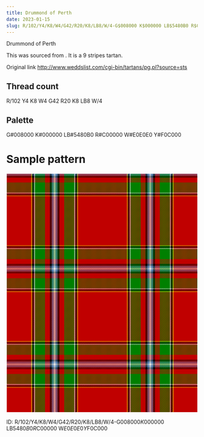 ```yaml
---
title: Drummond of Perth
date: 2023-01-15
slug: R/102/Y4/K8/W4/G42/R20/K8/LB8/W/4-G$008000 K$000000 LB$5480B0 R$C00000 W$E0E0E0 Y$F0C000
---
```

Drummond of Perth

This was sourced from <no value>.  It is a 9 stripes tartan.

Original link http://www.weddslist.com/cgi-bin/tartans/pg.pl?source=sts

## Thread count
R/102 Y4 K8 W4 G42 R20 K8 LB8 W/4

## Palette
G#008000 K#000000 LB#5480B0 R#C00000 W#E0E0E0 Y#F0C000

# Sample pattern

![Tartan detail](tartan.png "R/102 Y4 K8 W4 G42 R20 K8 LB8 W/4 tartan")

ID: R/102/Y4/K8/W4/G42/R20/K8/LB8/W/4-G$008000 K$000000 LB$5480B0 R$C00000 W$E0E0E0 Y$F0C000
